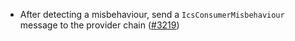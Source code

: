 - After detecting a misbehaviour, send a
  `IcsConsumerMisbehaviour` message to the provider chain
  ([\#3219](https://github.com/informalsystems/hermes/issues/3219))